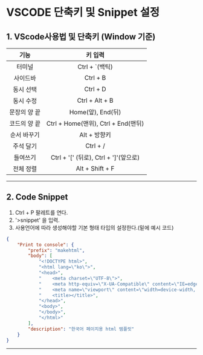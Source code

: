 # VSCODE 단축키 및 Snippet 설정

## 1. VScode사용법 및 단축키 (Window 기준)

|     기능     |                키 입력                |
| :----------: | :-----------------------------------: |
|    터미널    |            Ctrl + `(백틱)             |
|   사이드바   |               Ctrl + B                |
|  동시 선택   |               Ctrl + D                |
|  동시 수정   |            Ctrl + Alt + B             |
| 문장의 양 끝 |           Home(앞), End(뒤)           |
| 코드의 양 끝 |  Ctrl + Home(맨위), Ctrl + End(맨뒤)  |
| 순서 바꾸기  |             Alt + 방향키              |
|  주석 달기   |               Ctrl + /                |
|   들여쓰기   | Ctrl + '[' (뒤로), Ctrl + ']'(앞으로) |
|  전체 정렬   |            Alt + Shift + F            |

---

## 2. Code Snippet

1. Ctrl + P 팔레트를 연다.
2. '>snippet' 을 입력.
3. 사용언어에 따라 생성해야할 기본 형태 타입의 설정한다.(밑에 예시 코드)

```Json
{
	"Print to console": {
		"prefix": "makehtml",
		"body": [
			"<!DOCTYPE html>",
			"<html lang=\"ko\">",
			"<head>",
			"    <meta charset=\"UTF-8\">",
			"    <meta http-equiv=\"X-UA-Compatible\" content=\"IE=edge\">",
			"    <meta name=\"viewport\" content=\"width=device-width, initial-scale=1.0\">",
			"    <title></title>",
			"</head>",
			"<body>",
			"</body>",
			"</html>"
		],
		"description": "한국어 페이지용 html 템플릿"
	}
}
```

---
